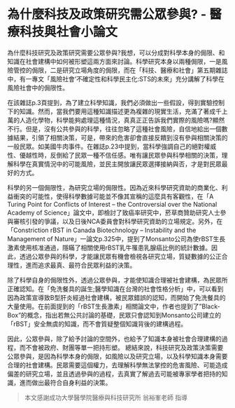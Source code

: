 # 為什麼科技及政策研究需公眾參與? - 醫療科技與社會小論文


為什麼科技研究及政策研究需要公眾參與?我想，可以分成對科學本身的侷限、和知識在社會建構中如何被形塑這兩方面來討論。科學研究本身以兩種侷限，一是風險管控的侷限，二是研究立場角度的侷限，而在「科技、醫療和社會」第五期雜誌中，有一專文「風險社會’不確定性和科學民主化:STS的未來」充分講解了科學在風險社會中的侷限性。

在該雜誌p.3頁提到，為了建立科學知識，我們必須做出一些假設，得到實驗控制下的知識。然而，當我們要用這種知識描述更為複雜的現實生活，充滿了著成千上萬的人造化學物，科學能夠處理這種情況，真真正正告訴我們實際的風險嗎?顯然不行。但是，沒有公共參與的科學，往往忽略了這種社會風險，自信地給出一個數據結果，引領了相關決策，可是，帶來的危害卻會直接反饋到沒有參與相關決策的一般民眾。如美國牛肉事件。在雜誌p.23中提到，當科學強調自己的絕對權威性、優越性時，反倒給了民眾一種不信任感。唯有讓民眾參與科學相關的決策，理解科學在真實情況中的可能風險，並民主開放讓民眾選擇接納與否，才是對民眾最好的方式。

科學的另一個侷限性，為研究立場的侷限性。因為近來科學研究資助的商業化、利益衝突的可能性，使得科學數據可能並不像其宣稱的這麼具有客觀性，在「A Turing Point for Conflicts of Interest – the Controversial over the National Academy of Science」論文中，即檢討了致癌率研究中，菸草商贊助研究人士參與審核引發的爭議，以及日後NCA委員會對科學研究資助的立場規定。另外，在「Constriction rBST in Canada Biotechnology – Instability and the Management of Nature」一論文p.325中，提到了Monsanto公司為使rBST生長激素使用核准通過，隱瞞了相關使用rBST乳牛罹患乳腺癌比例的統計數據。因此，透過公眾參與的科學，才能讓民眾有機會檢視各研究立場，質疑數據的公正合理性，進而追求最真、最符合民眾利益的決策。

除了科學自身的侷限性外，透過公眾參與，才能使知識合理被社會建構，為民眾所正確認知。在「免洗餐具的誕生;醫學知識在台灣的社會性格分析」中，可以看到因為政策宣導致B型肝炎經過社會建構，被民眾錯誤的認知，而開始了免洗餐具的大量使用。在前面提到的「rBST生長激素」相關論文中，作者也提到了”Black-Box”的概念，指出若無公共討論的基礎，民眾只會認知到Monsanto公司建立的「rBST」安全無虞的知識，而不會質疑整個知識背後的建構過程。

因此，公眾參與，除了給予討論的空間外，也給予了知識本身被社會合理建構的過程，而不會被政府、財團等單一把持形塑。 總結來說，科技研究及政策決策需要公眾參與，是因為科學本身的侷限，如風險以及研究立場，以及科學知識本身需要合理的社會建構。民眾需要這個權力，去理解科學無法掌控的危害風險、可能造成偏差的研究立場，並且透過參與的過程，去真實了解過去可能被專家學者把持的知識，進而做出最符合自身利益的決策。

> 本文感謝成功大學醫學院醫療與科技研究所 翁裕峯老師 指導
